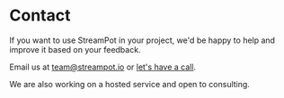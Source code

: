 # Contact

If you want to use StreamPot in your project, we'd be happy to help and improve it based on your feedback.

Email us at [team@streampot.io](mailto:team@streampot.io) or [let's have a call](https://cal.com/jackbridger/30min).

We are also working on a hosted service and open to consulting.
